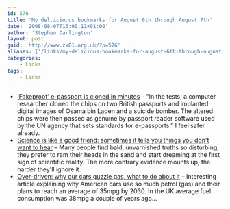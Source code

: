 ```yaml
---
id: 576
title: 'My del.icio.us bookmarks for August 6th through August 7th'
date: '2008-08-07T16:00:11+01:00'
author: 'Stephen Darlington'
layout: post
guid: 'http://www.zx81.org.uk/?p=576'
aliases: ['/links/my-delicious-bookmarks-for-august-6th-through-august-7th.html']
categories:
    - Links
tags:
    - Links
---
```


- [‘Fakeproof’ e-passport is cloned in minutes](http://www.timesonline.co.uk/tol/news/uk/crime/article4467106.ece) – "In the tests, a computer researcher cloned the chips on two British passports and implanted digital images of Osama bin Laden and a suicide bomber. The altered chips were then passed as genuine by passport reader software used by the UN agency that sets standards for e-passports." I feel safer already.
- [Science is like a good friend: sometimes it tells you things you don't want to hear](http://www.guardian.co.uk/culture/2008/aug/02/television.television) – Many people find bald, unvarnished truths so disturbing, they prefer to ram their heads in the sand and start dreaming at the first sign of scientific reality. The more contrary evidence mounts up, the harder they'll ignore it.
- [Over-driven: why our cars guzzle gas, what to do about it](http://arstechnica.com/articles/culture/fuel-economy-challenges.ars) – Interesting article explaining why American cars use so much petrol (gas) and their plans to reach an average of 35mpg by 2030. In the UK average fuel consumption was 38mpg a couple of years ago…